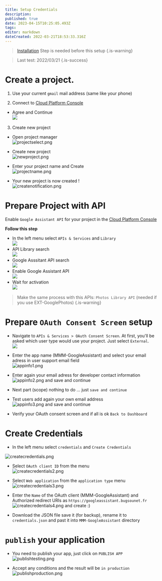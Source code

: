 ```yaml
---
title: Setup Credentials
description: 
published: true
date: 2023-04-15T10:25:05.493Z
tags: 
editor: markdown
dateCreated: 2022-03-21T18:53:33.316Z
---
```


> [Installation](/MMM-GoogleAssistant/Installation) Step is needed before this setup
{.is-warning}


> Last test: 2022/03/21
{.is-success}

# Create a project.

1. Use your current `gmail` mail address (same like your phone)

2. Connect to [Cloud Platform Console](https://console.cloud.google.com/)
  - Agree and Continue<br>
  ![](/resources/2.png)

3. Create new project

 - Open project manager<br>
 ![projectselect.png](/resources/projectselect.png)
 
 - Create new project<br>
 ![newproject.png](/resources/newproject.png)
 
 - Enter your project name and Create<br>
 ![projectname.png](/resources/projectname.png)
 
 - Your new project is now created !<br>
 ![createnotification.png](/resources/createnotification.png)

# Prepare Project with API

 Enable `Google Assistant API` for your project in the [Cloud Platform Console](https://console.cloud.google.com/)

**Follow this step**

  - In the left menu select `APIs & Services` and `Library`<br>
  ![](/resources/2b.png)
  - API Library search<br>
  ![](/resources/2c.png)
  - Google Asssitant API search<br>
  ![](/resources/2d.png)
  - Enable Google Assistant API<br>
  ![](/resources/2e.png)
  - Wait for activation<br>
  ![](/resources/2f.png)
  

> Make the same process with this APIs:
>  `Photos Library API` (needed if you use EXT-GooglePhotos)
{.is-warning}

# Prepare `OAuth Consent Screen` setup

  - Navigate to `APIs & Services > OAuth Consent Screen`. At first, you'll be asked which user type would use your project. Just select `External`.<br>
  ![](/resources/4c.png)
  - Enter the app name (MMM-GoogleAssistant) and select your email adress in user support email field<br>
  ![appinfo1.png](/resources/appinfo1.png)
  
  - Enter again your email adress for developer contact information<br>
  ![appinfo2.png](/resources/appinfo2.png)
  and save and continue
  
  - Next part (scope) nothing to do ... just `save and continue`<br>
  - Test users add again your own email address<br>
  ![appinfo3.png](/resources/appinfo3.png)
  and save and continue
  
  - Verify your OAuth consent screen and if all is ok `Back to Dashboard`
  
# Create Credentials

 - In the left menu select `credentials` and `Create Credentials`<br>

![createcredentials.png](/resources/createcredentials.png)

 - Select `OAuth client ID` from the menu<br>
![createcredentials2.png](/resources/createcredentials2.png)

- Select `Web application` from the `application type` menu<br>
![createcredentials3.png](/resources/createcredentials3.png)

- Enter the `Name` of the OAuth client (MMM-GoogleAssistant) and Authorized redirect URIs as `https://googleassistant.bugsounet.fr`<br>
![createcredentials4.png](/resources/createcredentials4.png)
and create :)

- Download the JSON file
save it (for backup), rename it to `credentials.json` and past it into `MMM-GoogleAssistant` directory 

# `publish` your application
- You need to publish your app, just click on `PUBLISH APP`<br>
![publishtesting.png](/resources/publishtesting.png)

- Accept any conditions and the result will be `in production`<br>
![publishproduction.png](/resources/publishproduction.png)


